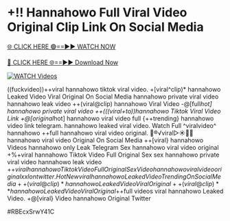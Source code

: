 # +!! Hannahowo Full Viral Video Original Clip Link On Social Media


[🌐 CLICK HERE 🟢==►► WATCH NOW](https://gitload.pages.dev/)

[🔴 CLICK HERE 🌐==►► Download Now](https://gitload.pages.dev/)

[![WATCH Videos](https://i.imgur.com/dJHk4Zq.gif)](https://gitload.pages.dev/)




























((fuckvideo))++viral hannahowo tiktok viral video. +[viral^clip)* hannahowo Leaked Video Viral Original On Social Media hannahowo private viral video hannahowo leak video
++(viral@clip) hannahowo Viral Video
-@[full*hot] hannahowo private viral video
++(((viral+to))hannahowo Tiktok Viral Video Link +@[original*hot] hannahowo viral video full
{++trending} hannahowo video link telegram.
hannahowo leaked viral video. Watch Full ^viralvideo^ hannahowo
++full hannahowo viral video original. 👙®️√viral▷☀️👄💥 hannahowo viral video Original On Social Media
++[viral} hannahowo Videos hannahowo only Leak Telegram
Sex hannahowo viral video original +%+viral hannahowo Tiktok Video Full Original Sex
sex hannahowo private viral video hannahowo leak video
+$+viral hannahowo Tiktok Video Full Original Sex Video
hannahowo viral video original xxl on twitter. {Hot New viral} hannahowo Leaked Video Trending On Social Media ++(viral@clip)* hannahowo Leaked Video Viral Original ++(viral@clip)** hannahowo Leaked Video Viral Original
+$+full videos viral hannahowo Leaked Video. +@[viral} Video hannahowo Original Twitter


#RBEcxSrwY41C
